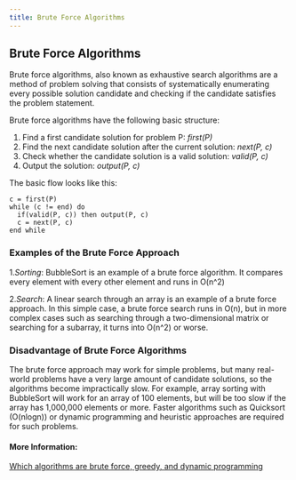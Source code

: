 ```yaml
---
title: Brute Force Algorithms
---
```

## Brute Force Algorithms

Brute force algorithms, also known as exhaustive search algorithms are a method of problem solving that consists of systematically enumerating every possible solution candidate and checking if the candidate satisfies the problem statement. 

Brute force algorithms have the following basic structure:
1. Find a first candidate solution for problem P: *first(P)*
1. Find the next candidate solution after the current solution: *next(P, c)*
1. Check whether the candidate solution is a valid solution: *valid(P, c)*
1. Output the solution: *output(P, c)*

The basic flow looks like this:
```
c = first(P)
while (c != end) do
  if(valid(P, c)) then output(P, c)
  c = next(P, c)
end while
```

### Examples of the Brute Force Approach ###
1.*Sorting*: BubbleSort is an example of a brute force algorithm. It compares every element with every other element and runs in O(n^2)

2.*Search*: A linear search through an array is an example of a brute force approach. In this simple case, a brute force search runs in O(n), but in more complex cases such as searching through a two-dimensional matrix or searching for a subarray, it turns into O(n^2) or worse.

### Disadvantage of Brute Force Algorithms ###
The brute force approach may work for simple problems, but many real-world problems have a very large amount of candidate solutions, so the algorithms become impractically slow. For example, array sorting with BubbleSort will work for an array of 100 elements, but will be too slow if the array has 1,000,000 elements or more. Faster algorithms such as Quicksort (O(nlogn)) or dynamic programming and heuristic approaches are required for such problems.

#### More Information:
[Which algorithms are brute force, greedy, and dynamic programming](http://practice.geeksforgeeks.org/problems/which-algorithms-come-under-brute-force-greedy-and-dynamic-programming)


